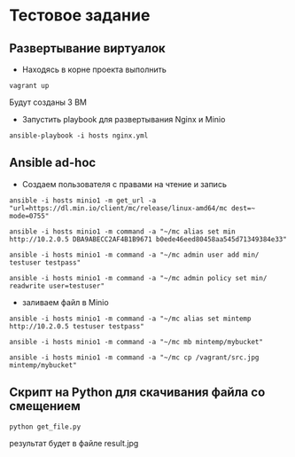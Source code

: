 # Тестовое задание

## Развертывание виртуалок

- Находясь в корне проекта выполнить
```
vagrant up
```
Будут созданы 3 ВМ

- Запустить playbook для развертывания Nginx и Minio
```
ansible-playbook -i hosts nginx.yml
```

## Ansible ad-hoc

- Создаем пользователя с правами на чтение и запись
```
ansible -i hosts minio1 -m get_url -a "url=https://dl.min.io/client/mc/release/linux-amd64/mc dest=~ mode=0755"

ansible -i hosts minio1 -m command -a "~/mc alias set min http://10.2.0.5 DBA9ABECC2AF4B1B9671 b0ede46eed80458aa545d71349384e33"

ansible -i hosts minio1 -m command -a "~/mc admin user add min/ testuser testpass"

ansible -i hosts minio1 -m command -a "~/mc admin policy set min/ readwrite user=testuser"
```

- заливаем файл в Minio
```
ansible -i hosts minio1 -m command -a "~/mc alias set mintemp http://10.2.0.5 testuser testpass"

ansible -i hosts minio1 -m command -a "~/mc mb mintemp/mybucket"

ansible -i hosts minio1 -m command -a "~/mc cp /vagrant/src.jpg mintemp/mybucket"
```

## Скрипт на Python для скачивания файла со смещением
```
python get_file.py
```
результат будет в файле result.jpg
